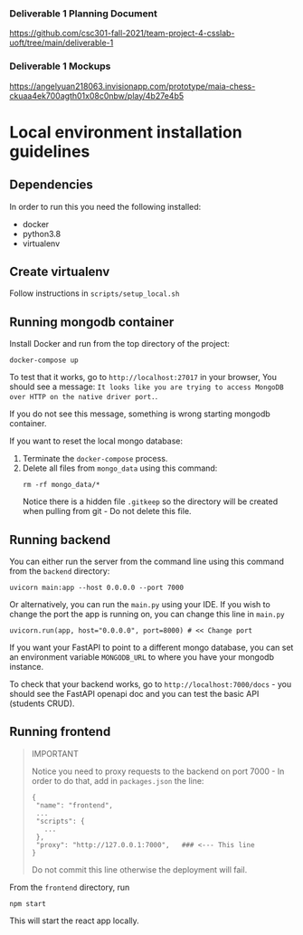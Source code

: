### Deliverable 1 Planning Document
https://github.com/csc301-fall-2021/team-project-4-csslab-uoft/tree/main/deliverable-1

### Deliverable 1 Mockups
https://angelyuan218063.invisionapp.com/prototype/maia-chess-ckuaa4ek700agth01x08c0nbw/play/4b27e4b5

# Local environment installation guidelines
## Dependencies
In order to run this you need the following installed:
* docker
* python3.8
* virtualenv

## Create virtualenv
Follow instructions in `scripts/setup_local.sh`

## Running mongodb container 
Install Docker and run from the top directory of the project:
```
docker-compose up
```
To test that it works, go to `http://localhost:27017` in your browser,
You should see a message: `It looks like you are trying to access MongoDB over HTTP on the native driver port.`.

If you do not see this message, something is wrong starting mongodb container.

If you want to reset the local mongo database: 
1. Terminate the `docker-compose` process.
2. Delete all files from `mongo_data` using this command:
   ```
   rm -rf mongo_data/*
   ```
   Notice there is a hidden file `.gitkeep` so the directory will be created when pulling from git - 
   Do not delete this file.

## Running backend
You can either run the server from the command line using this command from the `backend` directory:
```
uvicorn main:app --host 0.0.0.0 --port 7000
```

Or alternatively, you can run the `main.py` using your IDE.
If you wish to change the port the app is running on, you can change this line in `main.py`
```
uvicorn.run(app, host="0.0.0.0", port=8000) # << Change port
```

If you want your FastAPI to point to a different mongo database, you 
can set an environment variable `MONGODB_URL` to where you have your mongodb instance.

To check that your backend works, go to `http://localhost:7000/docs` - you should see the 
FastAPI openapi doc and you can test the basic API (students CRUD).

## Running frontend

> IMPORTANT
>
> Notice you need to proxy requests to the backend on port 7000 - 
In order to do that, add in `packages.json` the line:
>```
>{
>  "name": "frontend",
>  ...
>  "scripts": {
>    ...
>  },
>  "proxy": "http://127.0.0.1:7000",   ### <--- This line
>}
>```
>
> Do not commit this line otherwise the deployment will fail.

From the `frontend` directory, run 
```
npm start
```
This will start the react app locally. 
